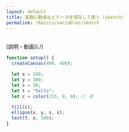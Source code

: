 ```yaml
---
layout: default
title: 変数に数値などデータを保存して使う (sketch)
permalink: /basics/variables/sketch
---
```

<script src="sketch.js"></script>
<div id="p5js_div"></div>
<br />
[説明・動画](./)


```js
function setup() {
  createCanvas(400, 400);

  let x = 100;
  let y = 300;
  let s = 50;
  let t = "hello";
  let c = color(255, 0, 0); // 赤

  fill(c);
  ellipse(x, y, s, s);
  text(t, x, 100);
}
```
